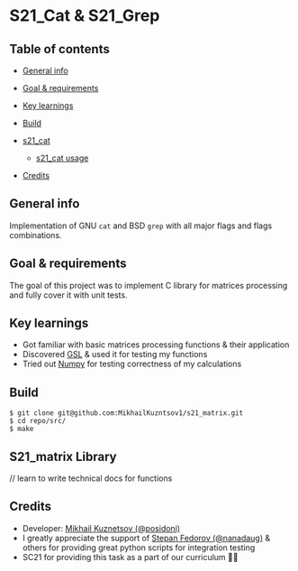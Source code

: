 # S21_Cat & S21_Grep

## Table of contents
* [General info](https://github.com/MikhailKuzntsov1/s21_cat_grep/tree/main#general-info)
* [Goal & requirements](https://github.com/MikhailKuzntsov1/s21_cat_grep/tree/main#goal--requirements)
* [Key learnings](https://github.com/MikhailKuzntsov1/s21_cat_grep/tree/main#key-learnings)
* [Build](https://github.com/MikhailKuzntsov1/s21_cat_grep/tree/main#build)

* [s21_cat](https://github.com/MikhailKuzntsov1/s21_cat_grep/tree/main#s21_cat)
   * [s21_cat usage](https://github.com/MikhailKuzntsov1/s21_cat_grep/tree/main#s21_cat-usage)


* [Credits](https://github.com/MikhailKuzntsov1/s21_cat_grep/tree/main#credits)

## General info 

Implementation of GNU `cat` and BSD `grep` with all major flags and flags combinations.

## Goal & requirements

The goal of this project was to implement C library for matrices processing and fully cover
it with unit tests. 

## Key learnings
- Got familiar with basic matrices processing functions & their application
- Discovered [GSL](https://www.gnu.org/software/gsl/) & used it for testing my functions
- Tried out [Numpy](https://github.com/numpy/numpy) for testing correctness of my calculations

## Build

```
$ git clone git@github.com:MikhailKuzntsov1/s21_matrix.git
$ cd repo/src/
$ make
```

## S21_matrix Library

// learn to write technical docs for functions

## Credits
- Developer: [Mikhail Kuznetsov (@posidoni)](https://github.com/MikhailKuzntsov1)
- I greatly appreciate the support of [Stepan Fedorov (@nanadaug)](https://github.com/co-cy) & others for providing great python scripts for integration testing
- SC21 for providing this task as a part of our curriculum 🙂💚
